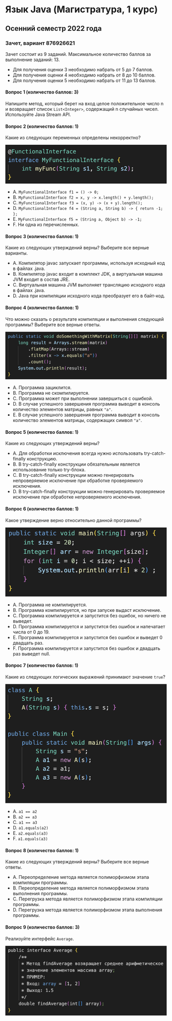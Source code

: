 # Язык Java (Магистратура, 1 курс)
## Осенний семестр 2022 года

### Зачет, вариант 876926621

Зачет состоит из 9 заданий. Максимальное количество баллов за выполнение заданий: 13.
- Для получения оценки 3 необходимо набрать от 5 до 7 баллов.
- Для получения оценки 4 необходимо набрать от 8 до 10 баллов.
- Для получения оценки 5 необходимо набрать от 11 до 13 баллов.

#### Вопрос 1 (количество баллов: 3)

Напишите метод, который берет на вход целое положительное число n и возвращает список `List<Integer>`, содержащий n случайных чисел. Используйте Java Stream API.


#### Вопрос 2 (количество баллов: 1)

Какие из следующих переменных определены некорректно?

![](https://github.com/java-bfu/master-22-exam/blob/main/img/q6_v2.png)

- A. `MyFunctionalInterface f1 = () -> 0;`
- B. `MyFunctionalInterface f2 = x, y -> x.length() + y.length();`
- C. `MyFunctionalInterface f3 = (x, y) -> (x + y).length();`
- D. `MyFunctionalInterface f4 = (String a, String b) -> { return -1; };`
- E. `MyFunctionalInterface f5 = (String a, Object b) -> -1;`
- F. Ни одна из перечисленных.

#### Вопрос 3 (количество баллов: 1)

Какие из следующих утверждений верны? Выберите все верные варианты.


- A. Компилятор javac запускает программы, используя исходный код в файлах .java.
- B. Компилятор javac входит в комплект JDK, a виртуальная машина JVM входит в состав JRE.
- C. Виртуальная машина JVM выполняет трансляцию исходного кода в файлах .java.
- D. Java при компиляции исходного кода преобразует его в байт-код.

#### Вопрос 4 (количество баллов: 1)

Что можно сказать о результате компиляции и выполнения следующей программы? Выберите все верные ответы.

![](https://github.com/java-bfu/master-22-exam/blob/main/img/q7_v4.png)

- A. Программа зациклится.
- B. Программа не скомпилируется.
- C. Программа может при выполнении завершиться с ошибкой.
- D. В случае успешного завершения программа выводит в консоль количество элементов матрицы, равных `"a"`.
- E. В случае успешного завершения программа выводит в консоль количество элементов матрицы, содержащих символ `"a"`.

#### Вопрос 5 (количество баллов: 1)

Какие из следующих утверждений верны?


- A. Для обработки исключения всегда нужно использовать try-catch-finally конструкцию.
- B. В try-catch-finally конструкции обязательным является использование только try-блока.
- C. В try-catch-finally конструкции можно генерировать непроверяемое исключение при обработке проверяемого исключения.
- D. В try-catch-finally конструкции можно генерировать проверяемое исключение при обработке непроверяемого исключения.

#### Вопрос 6 (количество баллов: 1)

Какое утверждение верно относительно данной программы?

![](https://github.com/java-bfu/master-22-exam/blob/main/img/q2_v3.png)

- A. Программа не компилируется.
- B. Программа компилируется, но при запуске выдаст исключение.
- C. Программа компилируется и запустится без ошибок, но ничего не выведет.
- D. Программа компилируется и запустится без ошибок и напечатает числа от 0 до 19.
- E. Программа компилируется и запустится без ошибок и выведет 0 двадцать раз.
- F. Программа компилируется и запустится без ошибок и двадцать раз выведет null.

#### Вопрос 7 (количество баллов: 1)

Какие из следующих логических выражений принимают значение `true`?

![](https://github.com/java-bfu/master-22-exam/blob/main/img/q5_v4.png)

- A. `a1 == a2`
- B. `a2 == a3`
- C. `a1 == a3`
- D. `a1.equals(a2)`
- E. `a2.equals(a3)`
- F. `a1.equals(a3)`

#### Вопрос 8 (количество баллов: 1)

Какие из следующих утверждений верны? Выберите все верные ответы.


- A. Переопределение метода является полиморфизмом этапа компиляции программы.
- B. Переопределение метода является полиморфизмом этапа выполнения программы.
- C. Перегрузка метода является полиморфизмом этапа компиляции программы.
- D. Перегрузка метода является полиморфизмом этапа выполнения программы.

#### Вопрос 9 (количество баллов: 3)

Реализуйте интерфейс `Average`.

![](https://github.com/java-bfu/master-22-exam/blob/main/img/q3_v1.png)
